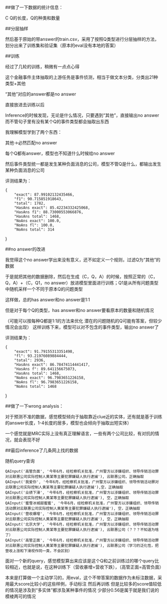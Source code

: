 ##做了一下数据的统计信息：

C Q的长度，Q的种类和数量

##分层抽样

然后基于原始的带answer的train.csv，采用了按照Q类型进行分层抽样的方法，划分出来了训练集和验证集（原本的eval没有本地的答案）

##训练

经过了几轮的训练，稍微有一点点心得

这个金融事件主体抽取的上游任务是事件侦测，相当于做文本分类，分类出21种类型+其他

“其他”对应的answer都是no answer

直接放进去训练以后

Inference的时候发现，无论是什么情况，只要遇到“其他”，直接输出no answer
而不管句子里有没有某个Q的事件类型都会抽取出东西

我理解模型学到了两个东西：

其他->必然匹配no answer

每个Q都有answer，模型也不知道什么时候给no answer

然后事件类型统一都是发生某种负面消息的公司，模型不管Q是什么，都输出发生某种负面消息的公司

评测结果为：

    {
        "exact": 87.99102132435466,
        "f1": 90.715851918643,
        "total": 1782,
        "HasAns exact": 85.42234332425068,
        "HasAns f1": 88.73000553066876,
        "HasAns total": 1468,
        "NoAns exact": 100.0,
        "NoAns fl": 100.0,
        "NoAns total": 314
}

##no answer的改进

我觉得这个no answer学出来没有意义，还不如定义一个规则，过滤Q为“其他”的数据

于是就把其他的数据删除，然后在生成（C，Q，A）的时候，按照正常的（C，Q，A）+（C，Q1，no answer）放进模型里面进行训练；Q1是从所有问题类型中随机采样一个不同于原本Q的问题类型

这样做，总的has answer和no answer是1:1

但是对于每个Q的类型，has answer和no answer要看原本的数量和随机情况

（可能可以按每种Q都是1:1的方法来优化
潜在的问题随机的Q可能有答案，但较少情况会出现）
这样训练下来，模型可以对不包含的事件类型，输出no answer了

评测结果为：

    {
        "exact": 91.79155313351498,
        "fl": 93.21976089884444,
        "total": 2936,
        "HasAns exact": 86.78474114441417,
        "HasAns f": 89.641156675073,
        "HasAns total": 1468,
        "NoAns exact": 96.7983651226158,
        "NoAns fl": 96.7983651226158,
        "NoAns total": 1468
}

##做了一下wrong analysis：

对于预测不准的数据，感觉模型倾向于抽取靠近clue近的实体，还有就是基于训练的answer长度，1-4长度的居多，模型也会倾向于抽取出短实体）

一个感觉就是MRC实际上没有真正理解语言，一些有两个公司比较，有对抗的情况，就会表现不好

##最后inference了几条网上找的数据

随机query查询

    QAInput('高管负面', '今年6月，经检察机关批准，广州警方以涉嫌组织、领导传销活动罪对云联惠公司实际控制人黄某等主要犯罪嫌疑人执行逮捕'), 云联惠公司，正确抽取
    QAInput('我爱你', '今年6月，经检察机关批准，广州警方以涉嫌组织、领导传销活动罪对云联惠公司实际控制人黄某等主要犯罪嫌疑人执行逮捕'),空，正确抽取
    QAInput('业绩下滑', '今年6月，经检察机关批准，广州警方以涉嫌组织、领导传销活动罪对云联惠公司实际控制人黄某等主要犯罪嫌疑人执行逮捕'), 空，正确抽取
    QAInput('蜜雪冰城甜蜜蜜', '今年6月，经检察机关批准，广州警方以涉嫌组织、领导传销活动罪对云联惠公司实际控制人黄某等主要犯罪嫌疑人执行逮捕'), 空，正确抽取
    QAInput('营收爆增', '今年6月，经检察机关批准，广州警方以涉嫌组织、领导传销活动罪对云联惠公司实际控制人黄某等主要犯罪嫌疑人执行逮捕'), 空，正确抽取
    QAInput('北京大学', '今年6月，经检察机关批准，广州警方以涉嫌组织、领导传销活动罪对云联惠公司实际控制人黄某等主要犯罪嫌疑人执行逮捕'), 云联惠公司（？？？不知道为啥了）
    QAInput('高管正面', '今年6月，经检察机关批准，广州警方以涉嫌组织、领导传销活动罪对云联惠公司实际控制人黄某等主要犯罪嫌疑人执行逮捕'), 云联惠公司（学习的泛化性，把营收上涨和下滑视作同一类，不会区别）

面对一个新的query，感觉模型算出来应该是这个Q和之前训练过的哪个query比较相近，也就是说，在这种训练下（营收暴增=营收下跌），（高管正面=高管负面）

本来是打算做一个主动学习的，用eval，这个不带答案的数据作为未标注数据，采用最大score比较小的这些样例，手动标注
然后再训练
但是比较多的score值较低的情况是涉及到“多实体”都涉及某种事件的情况
少部分0.56是属于就是我们说的模棱两可的情况
